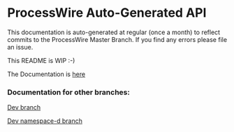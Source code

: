 # ProcessWire Auto-Generated API

This documentation is auto-generated at regular (once a month) to reflect commits to the ProcessWire Master Branch. If you find any errors please file an issue.

This README is WIP :-)

The Documentation is [here]('http://kongondo.github.io/ProcessWireAPIGen/master/)

### Documentation for other branches:

[Dev branch]('http://kongondo.github.io/ProcessWireAPIGen/dev/)


[Dev namespace-d branch]('http://kongondo.github.io/ProcessWireAPIGen/devns/)

